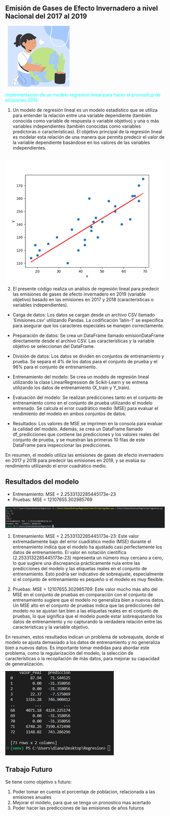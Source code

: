 ## Emisión de Gases de Efecto Invernadero a nivel Nacional del 2017 al 2019
  ![Regresion](img/3.png)

<span style="color: cyan">Implementación de un modelo regresion lineal para hacer el pronosticp de emisiones 2019</span>

1. Un modelo de regresión lineal es un modelo estadístico que se utiliza para entender la relación entre una variable dependiente (también conocida como variable de respuesta o variable objetivo) y una o más variables independientes (también conocidas como variables predictoras o características). El objetivo principal de la regresión lineal es modelar esta relación de una manera que permita predecir el valor de la variable dependiente basándose en los valores de las variables independientes.
   
   
  ![Regresion](img/1.png)

2. El presente código realiza un análisis de regresión lineal para predecir las emisiones de gases de efecto invernadero en 2019 (variable objetivo) basado en las emisiones en 2017 y 2018 (características o variables independientes). 

* Carga de datos: Los datos se cargan desde un archivo CSV llamado 'Emisiones.csv' utilizando Pandas. La codificación 'latin-1' se especifica para asegurar que los caracteres especiales se manejen correctamente.

* Preparación de datos: Se crea un DataFrame llamado emisionDataFrame directamente desde el archivo CSV. Las características y la variable objetivo se seleccionan del DataFrame.

* División de datos: Los datos se dividen en conjuntos de entrenamiento y prueba. Se separa el 4% de los datos para el conjunto de prueba y el 96% para el conjunto de entrenamiento.

* Entrenamiento del modelo: Se crea un modelo de regresión lineal utilizando la clase LinearRegression de Scikit-Learn y se entrena utilizando los datos de entrenamiento (X_train y Y_train).

* Evaluación del modelo: Se realizan predicciones tanto en el conjunto de entrenamiento como en el conjunto de prueba utilizando el modelo entrenado. Se calcula el error cuadrático medio (MSE) para evaluar el rendimiento del modelo en ambos conjuntos de datos.

* Resultados: Los valores de MSE se imprimen en la consola para evaluar la calidad del modelo. Además, se crea un DataFrame llamado df_predicciones que contiene las predicciones y los valores reales del conjunto de prueba, y se muestran las primeras 10 filas de este DataFrame para inspeccionar las predicciones.

En resumen, el modelo utiliza las emisiones de gases de efecto invernadero en 2017 y 2018 para predecir las emisiones en 2019, y se evalúa su rendimiento utilizando el error cuadrático medio.

## Resultados del modelo 
* Entrenamiento: MSE = 2.2533132285445173e-23
* Pruebas: MSE = 12107655.302985769

![Regresion](img/4.png)

1. Entrenamiento: MSE = 2.2533132285445173e-23: Este valor extremadamente bajo del error cuadrático medio (MSE) durante el entrenamiento indica que el modelo ha ajustado casi perfectamente los datos de entrenamiento. El valor en notación científica (2.2533132285445173e-23) representa un número muy cercano a cero, lo que sugiere una discrepancia prácticamente nula entre las predicciones del modelo y las etiquetas reales en el conjunto de entrenamiento. Esto podría ser indicativo de sobreajuste, especialmente si el conjunto de entrenamiento es pequeño o el modelo es muy flexible.

2. Pruebas: MSE = 12107655.302985769: Este valor mucho más alto del MSE en el conjunto de pruebas en comparación con el conjunto de entrenamiento sugiere que el modelo no generaliza bien a nuevos datos. Un MSE alto en el conjunto de pruebas indica que las predicciones del modelo no se ajustan tan bien a las etiquetas reales en el conjunto de pruebas, lo que significa que el modelo puede estar sobreajustando los datos de entrenamiento y no capturando la verdadera relación entre las características y la variable objetivo.

En resumen, estos resultados indican un problema de sobreajuste, donde el modelo se ajusta demasiado a los datos de entrenamiento y no generaliza bien a nuevos datos. Es importante tomar medidas para abordar este problema, como la regularización del modelo, la selección de características o la recopilación de más datos, para mejorar su capacidad de generalización.

![Regresion](img/6.png)
## Trabajo Futuro
Se tiene como objetivo s futuro:
1. Poder tomar en cuenta el porcentaje de poblacion, relacionada a las emisiones anuales 
2. Mejorar el modelo, para que se tenga un pronostico mas acertado 
3. Poder hacer las predicciones de las emisiones de años futuros 

